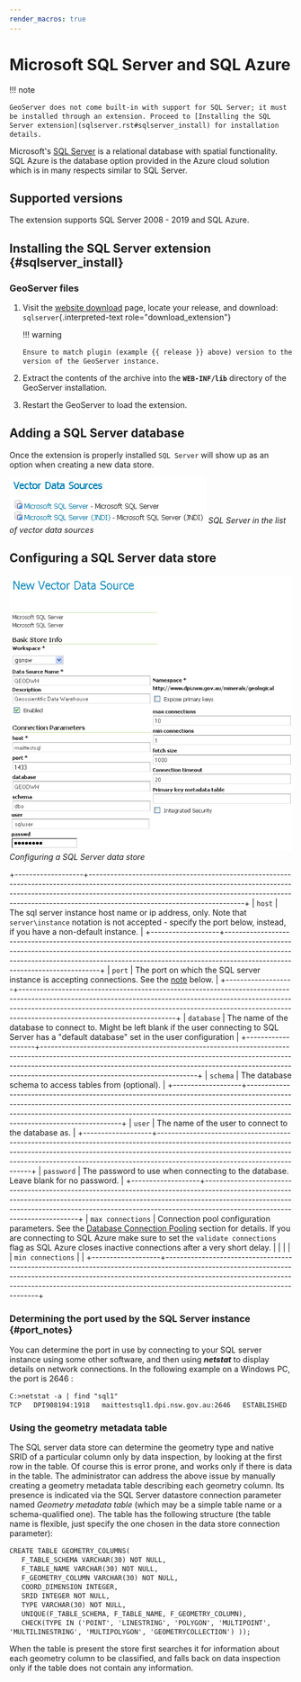 ```yaml
---
render_macros: true
---
```


# Microsoft SQL Server and SQL Azure

!!! note

    GeoServer does not come built-in with support for SQL Server; it must be installed through an extension. Proceed to [Installing the SQL Server extension](sqlserver.rst#sqlserver_install) for installation details.

Microsoft's [SQL Server](http://www.microsoft.com/sqlserver) is a relational database with spatial functionality. SQL Azure is the database option provided in the Azure cloud solution which is in many respects similar to SQL Server.

## Supported versions

The extension supports SQL Server 2008 - 2019 and SQL Azure.

## Installing the SQL Server extension {#sqlserver_install}

### GeoServer files

1.  Visit the [website download](https://geoserver.org/download) page, locate your release, and download: `sqlserver`{.interpreted-text role="download_extension"}

    !!! warning

        Ensure to match plugin (example {{ release }} above) version to the version of the GeoServer instance.

2.  Extract the contents of the archive into the **`WEB-INF/lib`** directory of the GeoServer installation.

3.  Restart the GeoServer to load the extension.

## Adding a SQL Server database

Once the extension is properly installed `SQL Server` will show up as an option when creating a new data store.

![](images/sqlservercreate.png)
*SQL Server in the list of vector data sources*

## Configuring a SQL Server data store

![](images/sqlserverconfigure.png)
*Configuring a SQL Server data store*

+-------------------+-------------------------------------------------------------------------------------------------------------------------------------------------------------------------------------------------------------------------------------------------------------------------------------+
| `host`            | The sql server instance host name or ip address, only. Note that `server\instance` notation is not accepted - specify the port below, instead, if you have a non-default instance.                                                                                                  |
+-------------------+-------------------------------------------------------------------------------------------------------------------------------------------------------------------------------------------------------------------------------------------------------------------------------------+
| `port`            | The port on which the SQL server instance is accepting connections. See the [note](sqlserver.rst#port_notes) below.                                                                                                                                                                 |
+-------------------+-------------------------------------------------------------------------------------------------------------------------------------------------------------------------------------------------------------------------------------------------------------------------------------+
| `database`        | The name of the database to connect to. Might be left blank if the user connecting to SQL Server has a "default database" set in the user configuration                                                                                                                           |
+-------------------+-------------------------------------------------------------------------------------------------------------------------------------------------------------------------------------------------------------------------------------------------------------------------------------+
| `schema`          | The database schema to access tables from (optional).                                                                                                                                                                                                                               |
+-------------------+-------------------------------------------------------------------------------------------------------------------------------------------------------------------------------------------------------------------------------------------------------------------------------------+
| `user`            | The name of the user to connect to the database as.                                                                                                                                                                                                                                 |
+-------------------+-------------------------------------------------------------------------------------------------------------------------------------------------------------------------------------------------------------------------------------------------------------------------------------+
| `password`        | The password to use when connecting to the database. Leave blank for no password.                                                                                                                                                                                                   |
+-------------------+-------------------------------------------------------------------------------------------------------------------------------------------------------------------------------------------------------------------------------------------------------------------------------------+
| `max connections` | Connection pool configuration parameters. See the [Database Connection Pooling](connection-pooling.md) section for details. If you are connecting to SQL Azure make sure to set the `validate connections` flag as SQL Azure closes inactive connections after a very short delay. |
|                   |                                                                                                                                                                                                                                                                                     |
| `min connections` |                                                                                                                                                                                                                                                                                     |
+-------------------+-------------------------------------------------------------------------------------------------------------------------------------------------------------------------------------------------------------------------------------------------------------------------------------+

### Determining the port used by the SQL Server instance {#port_notes}

You can determine the port in use by connecting to your SQL server instance using some other software, and then using ***netstat*** to display details on network connections. In the following example on a Windows PC, the port is 2646 :

    C:>netstat -a | find "sql1"
    TCP   DPI908194:1918   maittestsql1.dpi.nsw.gov.au:2646   ESTABLISHED

### Using the geometry metadata table

The SQL server data store can determine the geometry type and native SRID of a particular column only by data inspection, by looking at the first row in the table. Of course this is error prone, and works only if there is data in the table. The administrator can address the above issue by manually creating a geometry metadata table describing each geometry column. Its presence is indicated via the SQL Server datastore connection parameter named *Geometry metadata table* (which may be a simple table name or a schema-qualified one). The table has the following structure (the table name is flexible, just specify the one chosen in the data store connection parameter):

    CREATE TABLE GEOMETRY_COLUMNS(
       F_TABLE_SCHEMA VARCHAR(30) NOT NULL,
       F_TABLE_NAME VARCHAR(30) NOT NULL,
       F_GEOMETRY_COLUMN VARCHAR(30) NOT NULL,
       COORD_DIMENSION INTEGER,
       SRID INTEGER NOT NULL,
       TYPE VARCHAR(30) NOT NULL,
       UNIQUE(F_TABLE_SCHEMA, F_TABLE_NAME, F_GEOMETRY_COLUMN),
       CHECK(TYPE IN ('POINT', 'LINESTRING', 'POLYGON', 'MULTIPOINT', 'MULTILINESTRING', 'MULTIPOLYGON', 'GEOMETRYCOLLECTION') ));

When the table is present the store first searches it for information about each geometry column to be classified, and falls back on data inspection only if the table does not contain any information.
